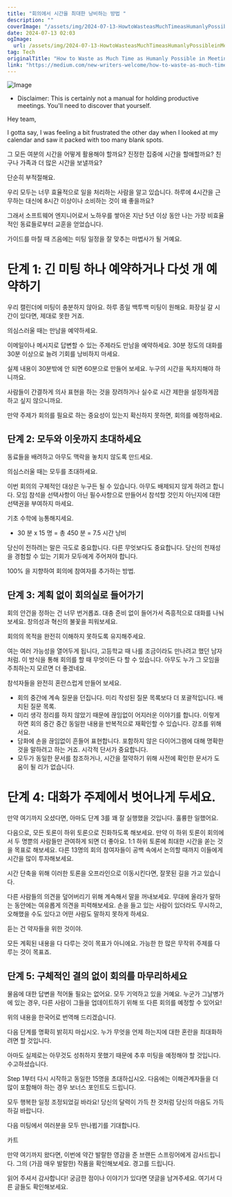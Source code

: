 ```yaml
---
title: "회의에서 시간을 최대한 낭비하는 방법 "
description: ""
coverImage: "/assets/img/2024-07-13-HowtoWasteasMuchTimeasHumanlyPossibleinMeetings_0.png"
date: 2024-07-13 02:03
ogImage: 
  url: /assets/img/2024-07-13-HowtoWasteasMuchTimeasHumanlyPossibleinMeetings_0.png
tag: Tech
originalTitle: "How to Waste as Much Time as Humanly Possible in Meetings"
link: "https://medium.com/new-writers-welcome/how-to-waste-as-much-time-as-humanly-possible-in-meetings-3354f452d4a2"
---
```



![Image](/assets/img/2024-07-13-HowtoWasteasMuchTimeasHumanlyPossibleinMeetings_0.png)

* Disclaimer: This is certainly not a manual for holding productive meetings. You'll need to discover that yourself.

Hey team,

I gotta say, I was feeling a bit frustrated the other day when I looked at my calendar and saw it packed with too many blank spots.

<div class="content-ad"></div>

그 모든 여분의 시간을 어떻게 활용해야 할까요? 진정한 집중에 시간을 할애할까요? 친구나 가족과 더 많은 시간을 보낼까요?

단순히 부적절해요.

우리 모두는 너무 효율적으로 일을 처리하는 사람을 알고 있습니다. 하루에 4시간을 근무하는 대신에 8시간 이상이나 소비하는 것이 왜 좋을까요?

그래서 소프트웨어 엔지니어로서 노하우를 쌓아온 지난 5년 이상 동안 나는 가장 비효율적인 동료들로부터 교훈을 얻었습니다.

<div class="content-ad"></div>

가이드를 마칠 때 즈음에는 미팅 일정을 잘 맞추는 마법사가 될 거예요.

# 단계 1: 긴 미팅 하나 예약하거나 다섯 개 예약하기

우리 캘린더에 미팅이 충분하지 않아요. 하루 종일 백투백 미팅이 원해요. 화장실 갈 시간이 있다면, 제대로 못한 거죠.

<div class="content-ad"></div>

의심스러울 때는 만남을 예약하세요.

이메일이나 메시지로 답변할 수 있는 주제라도 만남을 예약하세요. 30분 정도의 대화를 30분 이상으로 늘려 기회를 낭비하지 마세요.

실제 내용이 30분밖에 안 되면 60분으로 만들어 보세요. 누구의 시간을 독차지해야 하니까요.

사람들이 간결하게 의사 표현을 하는 것을 장려하거나 실수로 시간 제한을 설정하게끔 하고 싶지 않으니까요.

<div class="content-ad"></div>

만약 주제가 회의를 필요로 하는 중요성이 있는지 확신하지 못하면, 회의를 예정하세요.

## 단계 2: 모두와 이웃까지 초대하세요

동료들을 배려하고 아무도 맥락을 놓치지 않도록 만드세요.

의심스러울 때는 모두를 초대하세요.

<div class="content-ad"></div>

이번 회의의 구체적인 대상은 누구든 될 수 있습니다. 아무도 배제되지 않게 하려고 합니다. 모임 참석을 선택사항이 아닌 필수사항으로 만들어서 참석할 것인지 아닌지에 대한 선택권을 부여하지 마세요.

기초 수학에 능통해지세요.

- 30 분 x 15 명 = 총 450 분 = 7.5 시간 낭비

당신이 전하려는 말은 극도로 중요합니다. 다른 무엇보다도 중요합니다. 당신의 천재성을 경험할 수 있는 기회가 모두에게 주어져야 합니다.

<div class="content-ad"></div>

100% 을 지향하여 회의에 참여자를 추가하는 방법.

## 단계 3: 계획 없이 회의실로 들어가기

회의 안건을 정하는 건 너무 번거롭죠. 대충 준비 없이 들어가서 즉흥적으로 대화를 나눠보세요. 창의성과 혁신의 불꽃을 피워보세요.

회의의 목적을 완전히 이해하지 못하도록 유지해주세요.

<div class="content-ad"></div>

여는 여러 가능성을 열어두게 됩니다, 고등학교 때 나를 조금이라도 만나려고 했던 남자처럼. 이 방식을 통해 회의를 할 때 무엇이든 다 할 수 있습니다. 아무도 누가 그 모임을 주최하는지 모르면 더 좋겠네요.

참석자들을 완전히 혼란스럽게 만들어 보세요.

- 회의 중간에 계속 질문을 던집니다. 미리 작성된 질문 목록보다 더 포괄적입니다.
배치된 질문 목록.
- 미리 생각 정리를 하지 않았기 때문에 끊임없이 어지러운 이야기를 합니다. 이렇게 하면 회의 중간 중간 동일한 내용을 반복적으로 재확인할 수 있습니다. 강조를 위해서요.
- 담화에 손을 끊임없이 흔들어 표현합니다. 포함하지 않은 다이어그램에 대해 명확한 것을 말하려고 하는 거죠. 시각적 단서가 중요합니다.
- 모두가 동일한 문서를 참조하거나, 시간을 절약하기 위해 사전에 확인한 문서가 도움이 될 리가 없습니다.

# 단계 4: 대화가 주제에서 벗어나게 두세요.

<div class="content-ad"></div>

만약 여기까지 오셨다면, 아마도 단계 3를 꽤 잘 실행했을 것입니다. 훌륭한 일했어요.

다음으로, 모든 토론이 하위 토론으로 진화하도록 해보세요. 만약 이 하위 토론이 회의에서 두 명뿐의 사람들만 관여하게 되면 더 좋아요. 1:1 하위 토론에 최대한 시간을 쏟는 것을 목표로 해보세요. 다른 13명의 회의 참여자들이 공백 속에서 논의할 때까지 이들에게 시간을 많이 투자해보세요.

시간 단축을 위해 이러한 토론을 오프라인으로 이동시킨다면, 잘못된 길을 가고 있습니다.

다른 사람들의 의견을 덮어버리기 위해 계속해서 말을 꺼내보세요. 무대에 올라가 말하는 동안에는 여유롭게 의견을 피력해보세요. 손을 들고 있는 사람이 있더라도 무시하고, 오해했을 수도 있다고 어떤 사람도 말하지 못하게 하세요.

<div class="content-ad"></div>

듣는 건 약자들을 위한 것이야.

모든 계획된 내용을 다 다루는 것이 목표가 아니에요. 가능한 한 많은 무작위 주제를 다루는 것이 목표죠.

## 단계 5: 구체적인 결의 없이 회의를 마무리하세요

물음에 대한 답변을 적어둘 필요는 없어요. 모두 기억하고 있을 거예요. 누군가 그날병가에 있는 경우, 다른 사람이 그들을 업데이트하기 위해 또 다른 회의를 예정할 수 있어요!

<div class="content-ad"></div>

위의 내용을 한국어로 번역해 드리겠습니다.

다음 단계를 명확히 밝히지 마십시오. 누가 무엇을 언제 하는지에 대한 혼란을 최대화하려면 할 것입니다.

아마도 실제로는 아무것도 성취하지 못했기 때문에 추후 미팅을 예정해야 할 것입니다. 수고하셨습니다.

Step 1부터 다시 시작하고 동일한 15명을 초대하십시오. 다음에는 이해관계자들을 더 많이 포함해야 하는 경우 보너스 포인트도 드립니다.

<div class="content-ad"></div>

모두 행복한 일정 조정되었길 바라요! 당신의 달력이 가득 찬 것처럼 당신의 마음도 가득하길 바랍니다.

다음 미팅에서 여러분을 모두 만나뵙기를 기대합니다.

카트

만약 여기까지 왔다면, 이번에 약간 발랄한 영감을 준 브랜든 스프링어에게 감사드립니다. 그의 (가끔 매우 발랄한) 작품을 확인해보세요. 경고를 드립니다.

<div class="content-ad"></div>

읽어 주셔서 감사합니다! 궁금한 점이나 이야기가 있다면 댓글을 남겨주세요. 여기서 다른 글들도 확인해보세요.